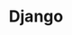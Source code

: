 ---
codehost: https://github.com/django
logohandle: djangoproject
sort: djangoproject
title: Django
twitter: https://x.com/djangoproject
website: https://www.djangoproject.com/
wikipedia: https://en.wikipedia.org/wiki/Django_(web_framework)
---